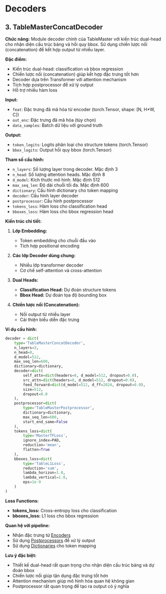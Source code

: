 
# Decoders

## 3. TableMasterConcatDecoder

**Chức năng:** Module decoder chính của TableMaster với kiến trúc dual-head cho nhận diện cấu trúc bảng và hồi quy bbox. Sử dụng chiến lược nối (concatenation) để kết hợp output từ nhiều layer.

**Đặc điểm:**
- Kiến trúc dual-head: classification và bbox regression
- Chiến lược nối (concatenation) giúp kết hợp đặc trưng tốt hơn
- Decoder dựa trên Transformer với attention mechanism
- Tích hợp postprocessor để xử lý output
- Hỗ trợ nhiều hàm loss

**Input:**
- `feat`: Đặc trưng đã mã hóa từ encoder (torch.Tensor, shape: [N, H*W, C])
- `out_enc`: Đặc trưng đã mã hóa (tùy chọn)
- `data_samples`: Batch dữ liệu với ground truth

**Output:**
- `token_logits`: Logits phân loại cho structure tokens (torch.Tensor)
- `bbox_logits`: Output hồi quy bbox (torch.Tensor)

**Tham số cấu hình:**
- `n_layers`: Số lượng layer trong decoder. Mặc định 3
- `n_head`: Số lượng attention heads. Mặc định 8
- `d_model`: Kích thước mô hình. Mặc định 512
- `max_seq_len`: Độ dài chuỗi tối đa. Mặc định 600
- `dictionary`: Cấu hình dictionary cho token mapping
- `decoder`: Cấu hình layer decoder
- `postprocessor`: Cấu hình postprocessor
- `tokens_loss`: Hàm loss cho classification head
- `bboxes_loss`: Hàm loss cho bbox regression head

**Kiến trúc chi tiết:**

1. **Lớp Embedding:**
   - Token embedding cho chuỗi đầu vào
   - Tích hợp positional encoding

2. **Các lớp Decoder dùng chung:**
   - Nhiều lớp transformer decoder
   - Cơ chế self-attention và cross-attention

3. **Dual Heads:**
   - **Classification Head:** Dự đoán structure tokens
   - **Bbox Head:** Dự đoán tọa độ bounding box

4. **Chiến lược nối (Concatenation):**
   - Nối output từ nhiều layer
   - Cải thiện biểu diễn đặc trưng

**Ví dụ cấu hình:**
```python
decoder = dict(
    type='TableMasterConcatDecoder',
    n_layers=3,
    n_head=8,
    d_model=512,
    max_seq_len=600,
    dictionary=dictionary,
    decoder=dict(
        self_attn=dict(headers=8, d_model=512, dropout=0.0),
        src_attn=dict(headers=8, d_model=512, dropout=0.0),
        feed_forward=dict(d_model=512, d_ff=2024, dropout=0.0),
        size=512,
        dropout=0.0
    ),
    postprocessor=dict(
        type='TableMasterPostprocessor',
        dictionary=dictionary,
        max_seq_len=600,
        start_end_same=False
    ),
    tokens_loss=dict(
        type='MasterTFLoss',
        ignore_index=PAD,
        reduction='mean',
        flatten=True
    ),
    bboxes_loss=dict(
        type='TableL1Loss',
        reduction='sum',
        lambda_horizon=1.0,
        lambda_vertical=1.0,
        eps=1e-9
    )
)
```

**Loss Functions:**
- **tokens_loss:** Cross-entropy loss cho classification
- **bboxes_loss:** L1 loss cho bbox regression

**Quan hệ với pipeline:**
- Nhận đặc trưng từ [Encoders](../encoders/README.md)
- Sử dụng [Postprocessors](../postprocessors/README.md) để xử lý output
- Sử dụng [Dictionaries](../dictionaries/README.md) cho token mapping

**Lưu ý đặc biệt:**
- Thiết kế dual-head rất quan trọng cho nhận diện cấu trúc bảng và dự đoán bbox
- Chiến lược nối giúp tận dụng đặc trưng tốt hơn
- Attention mechanism giúp mô hình hóa quan hệ không gian
- Postprocessor rất quan trọng để tạo ra output có ý nghĩa
